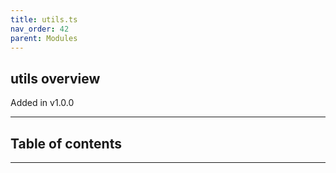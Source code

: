 ```yaml
---
title: utils.ts
nav_order: 42
parent: Modules
---
```


## utils overview

Added in v1.0.0

---

<h2 class="text-delta">Table of contents</h2>

---
